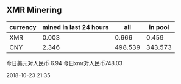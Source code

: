 ## XMR Minering

|currency|mined in last 24 hours|all|in pool|
|---|---|---|---|
|XMR|0.003|0.666|0.459|
|CNY|2.346|498.539|343.573|

今日美元对人民币 6.94	今日xmr对人民币748.03


2018-10-23 21:35